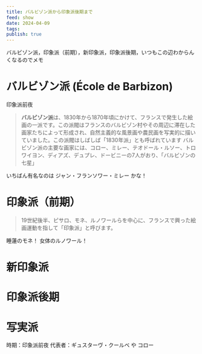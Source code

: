 ```yaml
---
title: バルビゾン派から印象派後期まで
feed: show
date: 2024-04-09
tags: 
publish: true
---
```

バルビゾン派，印象派（前期），新印象派，印象派後期，いつもこの辺わからんくなるのでメモ

# バルビゾン派 (École de Barbizon)
印象派前夜

> **バルビゾン派**は、1830年から1870年頃にかけて、フランスで発生した絵画の一派です。この派閥はフランスのバルビゾン村やその周辺に滞在した画家たちによって形成され、自然主義的な風景画や農民画を写実的に描いていました。この派閥はしばしば「1830年派」とも呼ばれています
バルビゾン派の主要な画家には、コロー、ミレー、テオドール・ルソー、トロワイヨン、ディアズ、デュプレ、ドービニーの7人がおり、「バルビゾンの七星」

いちばん有名なのは ジャン・フランソワー・ミレー かな！

# 印象派（前期）

> 19世紀後半、ピサロ、モネ、ルノワールらを中心に、フランスで興った絵画運動を指して「印象派」と呼びます。

睡蓮のモネ！ 女体のルノワール！

# 新印象派



# 印象派後期



# 写実派

時期：印象派前夜
代表者：ギュスターヴ・クールベ や コロー